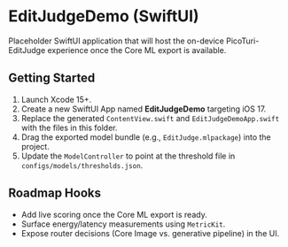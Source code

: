 # EditJudgeDemo (SwiftUI)

Placeholder SwiftUI application that will host the on-device PicoTuri-EditJudge experience once the Core ML export is available.

## Getting Started

1. Launch Xcode 15+.
2. Create a new SwiftUI App named **EditJudgeDemo** targeting iOS 17.
3. Replace the generated `ContentView.swift` and `EditJudgeDemoApp.swift` with the files in this folder.
4. Drag the exported model bundle (e.g., `EditJudge.mlpackage`) into the project.
5. Update the `ModelController` to point at the threshold file in `configs/models/thresholds.json`.

## Roadmap Hooks

- Add live scoring once the Core ML export is ready.
- Surface energy/latency measurements using `MetricKit`.
- Expose router decisions (Core Image vs. generative pipeline) in the UI.
